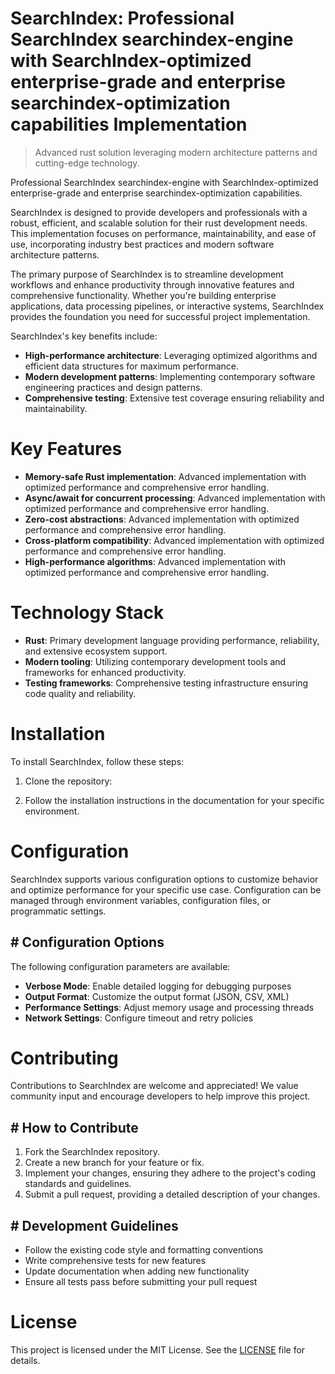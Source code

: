 <!-- fallback_SearchIndex_20250824102259_19923 -->

# SearchIndex: Professional SearchIndex searchindex-engine with SearchIndex-optimized enterprise-grade and enterprise searchindex-optimization capabilities Implementation
> Advanced rust solution leveraging modern architecture patterns and cutting-edge technology.

Professional SearchIndex searchindex-engine with SearchIndex-optimized enterprise-grade and enterprise searchindex-optimization capabilities.

SearchIndex is designed to provide developers and professionals with a robust, efficient, and scalable solution for their rust development needs. This implementation focuses on performance, maintainability, and ease of use, incorporating industry best practices and modern software architecture patterns.

The primary purpose of SearchIndex is to streamline development workflows and enhance productivity through innovative features and comprehensive functionality. Whether you're building enterprise applications, data processing pipelines, or interactive systems, SearchIndex provides the foundation you need for successful project implementation.

SearchIndex's key benefits include:

* **High-performance architecture**: Leveraging optimized algorithms and efficient data structures for maximum performance.
* **Modern development patterns**: Implementing contemporary software engineering practices and design patterns.
* **Comprehensive testing**: Extensive test coverage ensuring reliability and maintainability.

# Key Features

* **Memory-safe Rust implementation**: Advanced implementation with optimized performance and comprehensive error handling.
* **Async/await for concurrent processing**: Advanced implementation with optimized performance and comprehensive error handling.
* **Zero-cost abstractions**: Advanced implementation with optimized performance and comprehensive error handling.
* **Cross-platform compatibility**: Advanced implementation with optimized performance and comprehensive error handling.
* **High-performance algorithms**: Advanced implementation with optimized performance and comprehensive error handling.

# Technology Stack

* **Rust**: Primary development language providing performance, reliability, and extensive ecosystem support.
* **Modern tooling**: Utilizing contemporary development tools and frameworks for enhanced productivity.
* **Testing frameworks**: Comprehensive testing infrastructure ensuring code quality and reliability.

# Installation

To install SearchIndex, follow these steps:

1. Clone the repository:


2. Follow the installation instructions in the documentation for your specific environment.

# Configuration

SearchIndex supports various configuration options to customize behavior and optimize performance for your specific use case. Configuration can be managed through environment variables, configuration files, or programmatic settings.

## # Configuration Options

The following configuration parameters are available:

* **Verbose Mode**: Enable detailed logging for debugging purposes
* **Output Format**: Customize the output format (JSON, CSV, XML)
* **Performance Settings**: Adjust memory usage and processing threads
* **Network Settings**: Configure timeout and retry policies

# Contributing

Contributions to SearchIndex are welcome and appreciated! We value community input and encourage developers to help improve this project.

## # How to Contribute

1. Fork the SearchIndex repository.
2. Create a new branch for your feature or fix.
3. Implement your changes, ensuring they adhere to the project's coding standards and guidelines.
4. Submit a pull request, providing a detailed description of your changes.

## # Development Guidelines

* Follow the existing code style and formatting conventions
* Write comprehensive tests for new features
* Update documentation when adding new functionality
* Ensure all tests pass before submitting your pull request

# License

This project is licensed under the MIT License. See the [LICENSE](https://github.com/Jennifercruz23/SearchIndex/blob/main/LICENSE) file for details.
